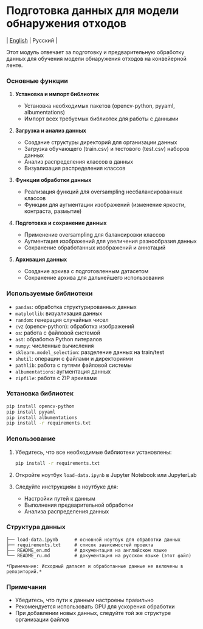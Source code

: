 # Подготовка данных для модели обнаружения отходов

|  [English](README_en.md)  |  Русский  |

Этот модуль отвечает за подготовку и предварительную обработку данных для обучения модели обнаружения отходов на конвейерной ленте.

### Основные функции 

1. **Установка и импорт библиотек**
   - Установка необходимых пакетов (opencv-python, pyyaml, albumentations)
   - Импорт всех требуемых библиотек для работы с данными

2. **Загрузка и анализ данных**
   - Создание структуры директорий для организации данных
   - Загрузка обучающего (train.csv) и тестового (test.csv) наборов данных
   - Анализ распределения классов в данных
   - Визуализация распределения классов

3. **Функции обработки данных**
   - Реализация функций для oversampling несбалансированных классов
   - Функции для аугментации изображений (изменение яркости, контраста, размытие)

4. **Подготовка и сохранение данных**
   - Применение oversampling для балансировки классов
   - Аугментация изображений для увеличения разнообразия данных
   - Сохранение обработанных изображений и аннотаций

5. **Архивация данных**
   - Создание архива с подготовленным датасетом
   - Сохранение архива для дальнейшего использования

### Используемые библиотеки

- `pandas`: обработка структурированных данных
- `matplotlib`: визуализация данных
- `random`: генерация случайных чисел
- `cv2` (opencv-python): обработка изображений
- `os`: работа с файловой системой
- `ast`: обработка Python литералов
- `numpy`: численные вычисления
- `sklearn.model_selection`: разделение данных на train/test
- `shutil`: операции с файлами и директориями
- `pathlib`: работа с путями файловой системы
- `albumentations`: аугментация данных
- `zipfile`: работа с ZIP архивами

### Установка библиотек 

```bash
pip install opencv-python
pip install pyyaml
pip install albumentations
pip install -r requirements.txt
```

### Использование

1. Убедитесь, что все необходимые библиотеки установлены:
   ```bash
   pip install -r requirements.txt
   ```

2. Откройте ноутбук `load-data.ipynb` в Jupyter Notebook или JupyterLab

3. Следуйте инструкциям в ноутбуке для:
   - Настройки путей к данным
   - Выполнения предварительной обработки
   - Анализа распределения данных

### Структура данных 

```
├── load-data.ipynb      # основной ноутбук для обработки данных
├── requirements.txt     # список зависимостей проекта
├── README_en.md         # документация на английском языке
└── README_ru.md         # документация на русском языке (этот файл) 

*Примечание: Исходный датасет и обработанные данные не включены в репозиторий.*
```

### Примечания

- Убедитесь, что пути к данным настроены правильно
- Рекомендуется использовать GPU для ускорения обработки
- При добавлении новых данных, следуйте той же структуре организации файлов
